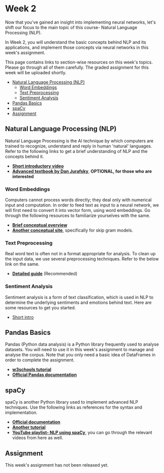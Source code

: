 # Week 2

Now that you've gained an insight into implementing neural networks, let's shift our focus to the main topic of this course- Natural Language Processing (NLP).

In Week 2, you will understand the basic concepts behind NLP and its applications, and implement those concepts via neural networks in this week's assignment.

This page contains links to section-wise resources on this week's topics. Please go through all of them carefully. The graded assignment for this week will be uploaded shortly.

- [Natural Language Processing (NLP)](#natural-language-processing-(nlp))
    - [Word Embeddings](#word-embeddings)
    - [Text Preprocessing](#text-preprocessing)
    - [Sentiment Analysis](#sentiment-analysis)
- [Pandas Basics](#pandas-basics)
- [spaCy](#spacy)
- [Assignment](#assignment)

## Natural Language Processing (NLP)

Natural Language Processing is the AI technique by which computers are trained to recognize, understand and reply in human 'natural' languages. Refer to the following links to get a brief understanding of NLP and the concepts behind it.

- [**Short introductory video**](https://youtu.be/CMrHM8a3hqw)
- [**Advanced textbook by Dan Jurafsky**](https://web.stanford.edu/~jurafsky/slp3/), **OPTIONAL, for those who are interested**

### Word Embeddings

Computers cannot process words directly; they deal only with numerical input and computation. In order to feed text as input to a neural network, we will first need to convert it into vector form, using word embeddings. Go through the following resources to familiarize yourselves with the same.

- [**Brief conceptual overview**](https://www.geeksforgeeks.org/word-embeddings-in-nlp/)
- [**Another conceptual site**](https://towardsdatascience.com/nlp-101-word2vec-skip-gram-and-cbow-93512ee24314), specifically for skip gram models.

### Text Preprocessing

Real word text is often not in a format appropriate for analysis. To clean up the input data, we use several preprocessing techniques. Refer to the below link on the same.

- [**Detailed guide**](https://www.analyticsvidhya.com/blog/2021/06/text-preprocessing-in-nlp-with-python-codes/) (Recommended)

### Sentiment Analysis

Sentiment analysis is a form of text classification, which is used in NLP to determine the underlying sentiments and emotions behind text. Here are some resources to get you started.

- [Short intro](https://www.geeksforgeeks.org/what-is-sentiment-analysis/)

## Pandas Basics

Pandas (Python data analysis) is a Python library frequently used to analyse datasets. You will need to use it in this week's assignment to manage and analyse the corpus. Note that you only need a basic idea of DataFrames in order to complete the assignment.

- [**w3schools tutorial**](https://www.w3schools.com/python/pandas/default.asp)
- [**Official Pandas documentation**](https://pandas.pydata.org/docs/getting_started/intro_tutorials/index.html)

## spaCy

spaCy is another Python library used to implement advanced NLP techniques. Use the following links as references for the syntax and implementation.

- [**Official documentation**](https://spacy.io/usage/spacy-101)
- [**Another tutorial**](https://realpython.com/natural-language-processing-spacy-python/)
- [**YouTube playlist- NLP using spaCy**](https://www.youtube.com/playlist?list=PLeo1K3hjS3uuvuAXhYjV2lMEShq2UYSwX), you can go through the relevant videos from here as well.

## Assignment 

This week's assignment has not been released yet.

